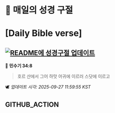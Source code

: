 # 🙏 매일의 성경 구절
# [Daily Bible verse]
## [![README에 성경구절 업데이트](https://github.com/DONGSUKA/first_test/actions/workflows/update-readme-bible.yml/badge.svg)](https://github.com/DONGSUKA/first_test/actions/workflows/update-readme-bible.yml)
<!-- START_BIBLE_VERSE -->
📖 **민수기 34:8**
> 호르 산에서 그어 하맛 어귀에 이르러 스닷에 이르고

🕊️ _업데이트 시각: 2025-09-27 11:59:55 KST_
  <!-- END_BIBLE_VERSE -->
## GITHUB_ACTION
